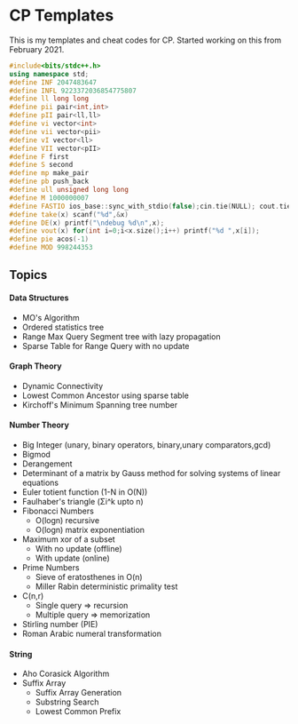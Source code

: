# CP Templates

This is my templates and cheat codes for CP. Started working on this from February 2021.

```c++
#include<bits/stdc++.h>
using namespace std;
#define INF 2047483647
#define INFL 9223372036854775807
#define ll long long
#define pii pair<int,int>
#define pII pair<ll,ll>
#define vi vector<int>
#define vii vector<pii>
#define vI vector<ll>
#define VII vector<pII>
#define F first
#define S second
#define mp make_pair
#define pb push_back
#define ull unsigned long long
#define M 1000000007
#define FASTIO ios_base::sync_with_stdio(false);cin.tie(NULL); cout.tie(NULL);
#define take(x) scanf("%d",&x)
#define DE(x) printf("\ndebug %d\n",x);
#define vout(x) for(int i=0;i<x.size();i++) printf("%d ",x[i]);
#define pie acos(-1)
#define MOD 998244353
```



## Topics

####  Data Structures

- MO's Algorithm
- Ordered statistics tree
- Range Max Query Segment tree with lazy propagation
- Sparse Table for Range Query with no update

#### Graph Theory

- Dynamic Connectivity
- Lowest Common Ancestor using sparse table
- Kirchoff's Minimum Spanning tree number

#### Number Theory

- Big Integer (unary, binary operators, binary,unary comparators,gcd)
- Bigmod
- Derangement
- Determinant of a matrix by Gauss method for solving systems of linear equations
- Euler totient function (1-N in O(N))
- Faulhaber's triangle (Σi^k upto n)
- Fibonacci Numbers
  - O(logn) recursive
  - O(logn) matrix exponentiation
- Maximum xor of a subset
  - With no update (offline)
  - With update (online)
- Prime Numbers
  - Sieve of eratosthenes in O(n)
  - Miller Rabin deterministic primality test
- C(n,r)
  - Single query  	=> recursion
  - Multiple query  => memorization
- Stirling number (PIE)
- Roman Arabic numeral transformation

#### String

- Aho Corasick Algorithm
- Suffix Array
  - Suffix Array Generation
  - Substring Search
  - Lowest Common Prefix